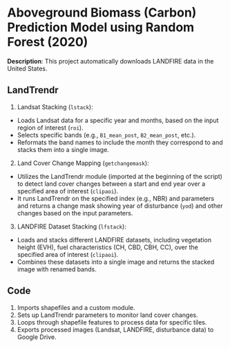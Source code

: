 # Aboveground Biomass (Carbon) Prediction Model using Random Forest (2020)

**Description**: This project automatically downloads LANDFIRE data in the United States. 

## LandTrendr 

1. Landsat Stacking (`lstack`):

- Loads Landsat data for a specific year and months, based on the input region of interest (`roi`).
- Selects specific bands (e.g., `B1_mean_post`, `B2_mean_post`, etc.).
- Reformats the band names to include the month they correspond to and stacks them into a single image.

2. Land Cover Change Mapping (`getchangemask`):

- Utilizes the LandTrendr module (imported at the beginning of the script) to detect land cover changes between a start and end year over a specified area of interest (`clipaoi`).
- It runs LandTrendr on the specified index (e.g., NBR) and parameters and returns a change mask showing year of disturbance (`yod`) and other changes based on the input parameters.

3. LANDFIRE Dataset Stacking (`lfstack`):

- Loads and stacks different LANDFIRE datasets, including vegetation height (EVH), fuel characteristics (CH, CBD, CBH, CC), over the specified area of interest (`clipaoi`).
- Combines these datasets into a single image and returns the stacked image with renamed bands.

## Code 

1. Imports shapefiles and a custom module.
2. Sets up LandTrendr parameters to monitor land cover changes.
3. Loops through shapefile features to process data for specific tiles.
4. Exports processed images (Landsat, LANDFIRE, disturbance data) to Google Drive.


